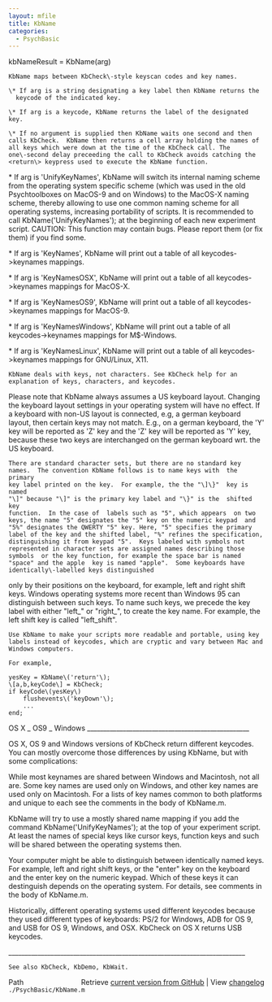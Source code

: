 ```yaml
---
layout: mfile
title: KbName
categories:
  - PsychBasic
---
```


kbNameResult = KbName\(arg\)

    KbName maps between KbCheck\-style keyscan codes and key names.

    \* If arg is a string designating a key label then KbName returns the
      keycode of the indicated key.

    \* If arg is a keycode, KbName returns the label of the designated key.

    \* If no argument is supplied then KbName waits one second and then
    calls KbCheck.  KbName then returns a cell array holding the names of
    all keys which were down at the time of the KbCheck call. The
    one\-second delay preceeding the call to KbCheck avoids catching the
    <return\> keypress used to execute the KbName function.

  \* If arg is 'UnifyKeyNames', KbName will switch its internal naming
    scheme from the operating system specific scheme \(which was used in
    the old Psychtoolboxes on MacOS\-9 and on Windows\) to the MacOS\-X
    naming scheme, thereby allowing to use one common naming scheme for
    all operating systems, increasing portability of scripts. It is
    recommended to call KbName\('UnifyKeyNames'\); at the beginning of each
    new experiment script.
      CAUTION: This function may contain bugs. Please report them \(or fix
      them\) if you find some.

  \* If arg is 'KeyNames', KbName will print out a table of all
    keycodes\-\>keynames mappings.

  \* If arg is 'KeyNamesOSX', KbName will print out a table of all
    keycodes\-\>keynames mappings for MacOS\-X.

  \* If arg is 'KeyNamesOS9', KbName will print out a table of all
    keycodes\-\>keynames mappings for MacOS\-9.

  \* If arg is 'KeyNamesWindows', KbName will print out a table of all
    keycodes\-\>keynames mappings for M$\-Windows.

  \* If arg is 'KeyNamesLinux', KbName will print out a table of all
    keycodes\-\>keynames mappings for GNU/Linux, X11.

    KbName deals with keys, not characters. See KbCheck help for an
    explanation of keys, characters, and keycodes.

  Please note that KbName always assumes a US keyboard layout. Changing
  the keyboard layout settings in your operating system will have no
  effect. If a keyboard with non\-US layout is connected, e.g, a german
  keyboard layout, then certain keys may not match. E.g., on a german
  keyboard, the 'Y' key will be reported as 'Z' key and the 'Z' key will
  be reported as 'Y' key, because these two keys are interchanged on the
  german keyboard wrt. the US keyboard.

    There are standard character sets, but there are no standard key
    names.  The convention KbName follows is to name keys with  the primary
    key label printed on the key.  For example, the the "\]\}"  key is named
    "\]" because "\]" is the primary key label and "\}" is the  shifted key
    function.  In the case of  labels such as "5", which appears  on two
    keys, the name "5" designates the "5" key on the numeric keypad  and
    "5%" designates the QWERTY "5" key. Here, "5" specifies the primary
    label of the key and the shifted label, "%" refines the specification,
    distinguishing it from keypad "5".  Keys labeled with symbols not
    represented in character sets are assigned names describing those
    symbols  or the key function, for example the space bar is named
    "space" and the apple  key is named "apple".  Some keyboards have
    identically\-labelled keys distinguished
  only by their positions on the keyboard, for example, left and right
  shift  keys.  Windows operating systems more recent than Windows 95 can
  distinguish between such keys.  To name such keys, we precede the key
  label with either  "left\_" or "right\_", to create the key name.  For
  example, the left shift key  is called "left\_shift".

    Use KbName to make your scripts more readable and portable, using key
    labels instead of keycodes, which are cryptic and vary between Mac and
    Windows computers.

    For example,

    yesKey = KbName\('return'\);
    \[a,b,keyCode\] = KbCheck;
    if keyCode\(yesKey\)
        flushevents\('keyDown'\);
        ...
    end;

OS X \_ OS9 \_ Windows \_\_\_\_\_\_\_\_\_\_\_\_\_\_\_\_\_\_\_\_\_\_\_\_\_\_\_\_\_\_\_\_\_\_\_\_\_\_\_\_\_\_\_\_\_\_\_\_\_\_

  OS X, OS 9 and Windows versions of KbCheck return different keycodes.
  You can mostly  overcome those differences by using KbName, but with
  some complications:

  While most keynames are shared between Windows and Macintosh, not all
  are. Some key names are used only on Windows, and other key names are
  used only on Macintosh. For a lists of key names common to both
  platforms and unique to each see the comments in the  body of KbName.m.

  KbName will try to use a mostly shared name mapping if you add the
  command KbName\('UnifyKeyNames'\); at the top of your experiment script.
  At least the names of special keys like cursor keys, function keys and
  such will be shared between the operating systems then.

  Your computer might be able to distinguish between identically named
  keys.  For example, left and right shift keys, or the "enter" key on
  the keyboard and the enter key on the numeric keypad. Which of these
  keys it can destinguish depends on the operating system. For details,
  see comments in the body of KbName.m.

  Historically, different operating systems used different keycodes
  because they used different types of keyboards: PS/2 for Windows, ADB
  for OS 9, and USB for OS 9, Windows, and OSX.  KbCheck on OS X returns
  USB keycodes.

\_\_\_\_\_\_\_\_\_\_\_\_\_\_\_\_\_\_\_\_\_\_\_\_\_\_\_\_\_\_\_\_\_\_\_\_\_\_\_\_\_\_\_\_\_\_\_\_\_\_\_\_\_\_\_\_\_\_\_\_\_\_\_\_\_\_\_\_\_\_\_\_\_

    See also KbCheck, KbDemo, KbWait.


<div class="code_header" style="text-align:right;">
  <span style="float:left;">Path&nbsp;&nbsp;</span> <span class="counter">Retrieve <a href=
  "https://raw.github.com/Psychtoolbox-3/Psychtoolbox-3/beta/./PsychBasic/KbName.m">current version from GitHub</a> | View <a href=
  "https://github.com/Psychtoolbox-3/Psychtoolbox-3/commits/beta/./PsychBasic/KbName.m">changelog</a></span>
</div>
<div class="code">
  <code>./PsychBasic/KbName.m</code>
</div>
